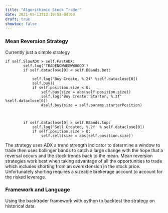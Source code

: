 ```yaml
---
title: "Algorithimic Stock Trader"
date: 2021-05-13T12:19:53-04:00
draft: true
showtoc: false
---
```

<h3>Mean Reversion Strategy</h3>
<p>Currently just a simple strategy </p>

		

	if self.SlowADX > self.FastADX:
            self.log('TRADENOWWEEWWOOOO')
            if self.dataclose[0] < self.BBands.bot:

                self.log('Buy Create, %.2f' %self.dataclose[0])
                self.buy()
                if self.position.size < 0:
                    self.buy(size = abs(self.position.size))
                    self.log('Buy Create: Starter, %.2f' %self.dataclose[0])
                    #self.buy(size = self.params.starterPosition)



            if self.dataclose[0] > self.BBands.top:
                self.log('Sell Created, %.2f' % self.dataclose[0])
                if self.position.size > 0:
                    self.sell(size = abs(self.position.size))
<p>The strategy uses ADX a trend strength indicator to determine a window to trade then uses bollinger bands to catch a large change with the hope that a reversal occurs and the stock trends back to the mean. Mean reversion strategies work best when taking advantage of all the opportunities to trade which includes shorting from an overextension in the stock price. Unfortunately shorting requires a sizeable brokerage account to account for the risked leverage. </p>
<h3>Framework and Language</h3>
Using the backtrader framework with python to backtest the strategy on historical data.


